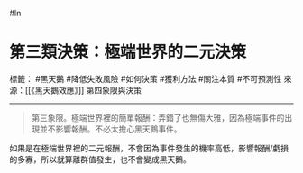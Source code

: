 #ln 
# 第三類決策：極端世界的二元決策
標籤： #黑天鵝  #降低失敗風險 #如何決策 #獲利方法 #關注本質 #不可預測性 
來源：[[《黑天鵝效應》]] 第四象限與決策

---

> 第三象限。極端世界裡的簡單報酬：弄錯了也無傷大雅，因為極端事件的出現並不影響報酬。不必太擔心黑天鵝事件。

如果是在極端世界裡的二元報酬，不會因為事件發生的機率高低，影響報酬/虧損的多寡，所以就算離群值發生，也不會變成黑天鵝。